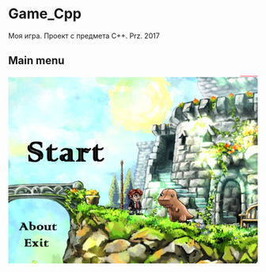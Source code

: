 # Game_Cpp
Моя игра. Проект с предмета С++. Prz. 2017
## Main menu
![Иллюстрация к проекту](https://github.com/DrDoker/Game_Cpp/blob/master/README/Start.png)
